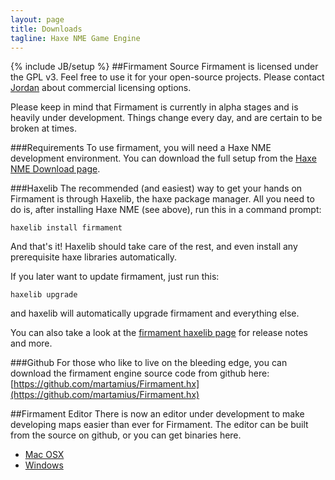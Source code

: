 ```yaml
---
layout: page
title: Downloads
tagline: Haxe NME Game Engine
---
```

{% include JB/setup %}
##Firmament Source
Firmament is licensed under the GPL v3. Feel free to use it for your open-source projects. Please contact [Jordan](mailto:jordan@wambaugh.org) about commercial licensing options.

Please keep in mind that Firmament is currently in alpha stages and is heavily under development. Things change every day, and are certain to be broken at times.


###Requirements
To use firmament, you will need a Haxe NME development environment. You can download the full setup from the [Haxe NME Download page](http://www.haxenme.org/download/).

###Haxelib
The recommended (and easiest) way to get your hands on Firmament is through Haxelib, the haxe package manager. All you need to do is, after installing Haxe NME (see above), run this in a command prompt:

	haxelib install firmament

And that's it! Haxelib should take care of the rest, and even install any prerequisite haxe libraries automatically.

If you later want to update firmament, just run this:

	haxelib upgrade

and haxelib will automatically upgrade firmament and everything else.

You can also take a look at the [firmament haxelib page](http://lib.haxe.org/p/firmament) for release notes and more.


###Github
For those who like to live on the bleeding edge, you can download the firmament engine source code from github here:
[https://github.com/martamius/Firmament.hx](https://github.com/martamius/Firmament.hx)



##Firmament Editor
There is now an editor under development to make developing maps easier than ever for Firmament. The editor can be built from the source on github, or you can get binaries here.

* [Mac OSX](downloads/FirmamentEditor.dmg)
* [Windows](downloads/FirmamentEditor.exe)
